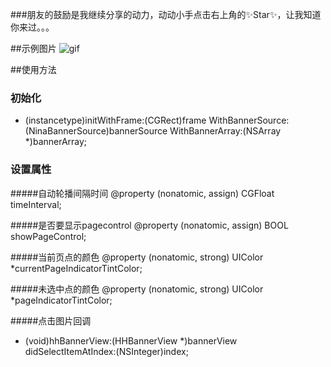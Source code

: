###朋友的鼓励是我继续分享的动力，动动小手点击右上角的✨Star✨，让我知道你来过。。。




##示例图片
![gif](https://github.com/zhangjiahuan8888/HHBannerView/blob/master/HHBannerView/banner.gif)

##使用方法
### 初始化
- (instancetype)initWithFrame:(CGRect)frame WithBannerSource:(NinaBannerSource)bannerSource WithBannerArray:(NSArray *)bannerArray;

### 设置属性

#####自动轮播间隔时间
@property (nonatomic, assign) CGFloat timeInterval;

#####是否要显示pagecontrol
@property (nonatomic, assign) BOOL showPageControl;

#####当前页点的颜色
@property (nonatomic, strong) UIColor *currentPageIndicatorTintColor;

#####未选中点的颜色
@property (nonatomic, strong) UIColor *pageIndicatorTintColor;

 
#####点击图片回调
- (void)hhBannerView:(HHBannerView *)bannerView didSelectItemAtIndex:(NSInteger)index;
